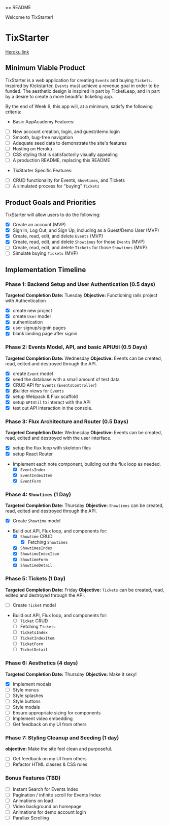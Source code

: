 == README

Welcome to TixStarter!

# TixStarter

[Heroku link][heroku]

[heroku]: http://www.herokuapp.com

## Minimum Viable Product

TixStarter is a web application for creating `Events` and buying `Tickets`. Inspired by Kickstarter, `Events` must achieve a revenue goal in order to be funded. The aesthetic design is inspired in part by TicketLeap, and in part by a desire to create a more beautiful ticketing app.

By the end of Week 9, this app will, at a minimum, satisfy the following criteria:

* Basic AppAcademy Features:

- [ ] New account creation, login, and guest/demo login
- [ ] Smooth, bug-free navigation
- [ ] Adequate seed data to demonstrate the site's features
- [ ] Hosting on Heroku
- [ ] CSS styling that is satisfactorily visually appealing
- [ ] A production README, replacing this README

* TixStarter Specific Features:

- [ ] CRUD functionality for Events, `Showtimes`, and Tickets
- [ ] A simulated process for "buying" `Tickets`

## Product Goals and Priorities

TixStarter will allow users to do the following:

- [X] Create an account (MVP)
- [X] Sign In, Log Out, and Sign Up, including as a Guest/Demo User (MVP)
- [X] Create, read, edit, and delete `Events` (MVP)
- [X] Create, read, edit, and delete `Showtimes` for those `Events` (MVP)
- [ ] Create, read, edit, and delete `Tickets` for those `Showtimes` (MVP)
- [ ] Simulate buying `Tickets` (MVP)

## Implementation Timeline

### Phase 1: Backend Setup and User Authentication (0.5 days)

**Targeted Completion Date:** Tuesday
**Objective:** Functioning rails project with Authentication

- [X] create new project
- [X] create `User` model
- [X] authentication
- [X] user signup/signin pages
- [X] blank landing page after signin

### Phase 2: Events Model, API, and basic APIUtil (0.5 Days)

**Targeted Completion Date:** Wednesday
**Objective:** Events can be created, read, edited and destroyed through the API.

- [X] create `Event` model
- [X] seed the database with a small amount of test data
- [X] CRUD API for `Events` (`EventsController`)
- [X] jBuilder views for `Events`
- [X] setup Webpack & Flux scaffold
- [X] setup `APIUtil` to interact with the API
- [X] test out API interaction in the console.

### Phase 3: Flux Architecture and Router (0.5 Days)

**Targeted Completion Date:** Wednesday
**Objective:** Events can be created, read, edited and destroyed with the user interface.

- [X] setup the flux loop with skeleton files
- [X] setup React Router
- Implement each note component, building out the flux loop as needed.
  - [X] `EventsIndex`
  - [X] `EventIndexItem`
  - [X] `EventForm`

### Phase 4: `Showtimes` (1 Day)

**Targeted Completion Date:** Thursday
**Objective:** ``Showtimes`` can be created, read, edited and destroyed through the API.

  - [X] Create `Showtime` model
  - Build out API, Flux loop, and components for:
     - [x] `Showtime` CRUD
	   - [X] Fetching `Showtimes`
     - [X] `ShowtimesIndex`
     - [X] `ShowtimeIndexItem`
     - [X] `ShowtimeForm`
     - [X] `ShowtimeDetail`

### Phase 5: Tickets (1 Day)

**Targeted Completion Date:** Friday
**Objective:** `Tickets` can be created, read, edited and destroyed through the API.

- [ ] Create `Ticket` model
- Build out API, Flux loop, and components for:
   - [ ] `Ticket` CRUD
   - [ ] Fetching `Tickets`
   - [ ] `TicketsIndex`
   - [ ] `TicketIndexItem`
   - [ ] `TicketForm`
   - [ ] `TicketDetail`

### Phase 6: Aesthetics (4 days)

**Targeted Completion Date:** Thursday
**Objective:** Make it sexy!

- [X] Implement modals
- [ ] Style menus
- [ ] Style splashes
- [ ] Style buttons
- [ ] Style modals
- [ ] Ensure appropriate sizing for components
- [ ] Implement video embedding
- [ ] Get feedback on my UI from others

### Phase 7: Styling Cleanup and Seeding (1 day)

**objective:** Make the site feel clean and purposeful.

- [ ] Get feedback on my UI from others
- [ ] Refactor HTML classes & CSS rules

### Bonus Features (TBD)
- [ ] Instant Search for Events Index
- [ ] Pagination / infinite scroll for Events Index
- [ ] Animations on load
- [ ] Video background on homepage
- [ ] Animations for demo account login
- [ ] Parallax Scrolling
